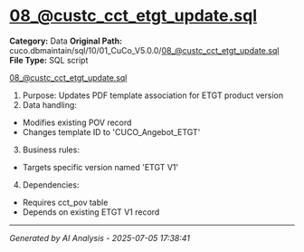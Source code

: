 # 08_@custc_cct_etgt_update.sql

**Category:** Data
**Original Path:** cuco.dbmaintain/sql/10/01_CuCo_V5.0.0/08_@custc_cct_etgt_update.sql
**File Type:** SQL script

08_@custc_cct_etgt_update.sql
1. Purpose: Updates PDF template association for ETGT product version
2. Data handling:
- Modifies existing POV record
- Changes template ID to 'CUCO_Angebot_ETGT'
3. Business rules:
- Targets specific version named 'ETGT V1'
4. Dependencies:
- Requires cct_pov table
- Depends on existing ETGT V1 record

---
*Generated by AI Analysis - 2025-07-05 17:38:41*
